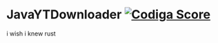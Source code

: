 # JavaYTDownloader [![Codiga Score](https://api.codiga.io/project/33820/score/svg)](https://app.codiga.io/hub/project/33820/JavaYTDownloader)

i wish i knew rust
